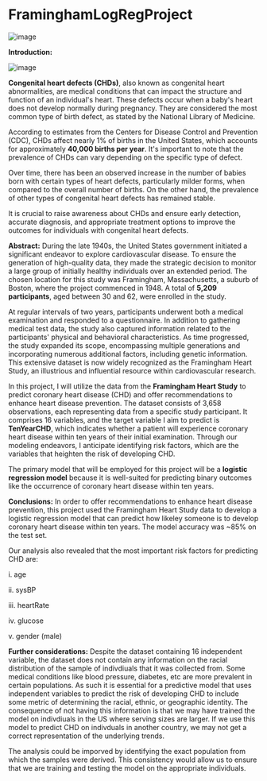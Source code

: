 # FraminghamLogRegProject

![image](https://github.com/haniya-ali/FraminghamLogRegProject/assets/79181650/d24dc89a-ea79-4890-bdd9-8a146a4bb43a)

**Introduction:**

![image](https://github.com/haniya-ali/FraminghamLogRegProject/assets/79181650/c0764c93-fab1-4103-9663-c567b4b19507)

**Congenital heart defects (CHDs)**, also known as congenital heart abnormalities, are medical conditions that can impact the structure and function of an individual's heart. These defects occur when a baby's heart does not develop normally during pregnancy. They are considered the most common type of birth defect, as stated by the National Library of Medicine.

According to estimates from the Centers for Disease Control and Prevention (CDC), CHDs affect nearly 1% of births in the United States, which accounts for approximately **40,000 births per year**. It's important to note that the prevalence of CHDs can vary depending on the specific type of defect.

Over time, there has been an observed increase in the number of babies born with certain types of heart defects, particularly milder forms, when compared to the overall number of births. On the other hand, the prevalence of other types of congenital heart defects has remained stable.

It is crucial to raise awareness about CHDs and ensure early detection, accurate diagnosis, and appropriate treatment options to improve the outcomes for individuals with congenital heart defects.

**Abstract:**
During the late 1940s, the United States government initiated a significant endeavor to explore cardiovascular disease. To ensure the generation of high-quality data, they made the strategic decision to monitor a large group of initially healthy individuals over an extended period. The chosen location for this study was Framingham, Massachusetts, a suburb of Boston, where the project commenced in 1948. A total of **5,209 participants**, aged between 30 and 62, were enrolled in the study.

At regular intervals of two years, participants underwent both a medical examination and responded to a questionnaire. In addition to gathering medical test data, the study also captured information related to the participants' physical and behavioral characteristics. As time progressed, the study expanded its scope, encompassing multiple generations and incorporating numerous additional factors, including genetic information. This extensive dataset is now widely recognized as the Framingham Heart Study, an illustrious and influential resource within cardiovascular research.

In this project, I will utilize the data from the **Framingham Heart Study** to predict coronary heart disease (CHD) and offer recommendations to enhance heart disease prevention. The dataset consists of 3,658 observations, each representing data from a specific study participant. It comprises 16 variables, and the target variable I aim to predict is **TenYearCHD**, which indicates whether a patient will experience coronary heart disease within ten years of their initial examination. Through our modeling endeavors, I anticipate identifying risk factors, which are the variables that heighten the risk of developing CHD.

The primary model that will be employed for this project will be a **logistic regression model** because it is well-suited for predicting binary outcomes like the occurrence of coronary heart disease within ten years.

**Conclusions:**
In order to offer recommendations to enhance heart disease prevention, this project used the Framingham Heart Study data to develop a logistic regression model that can predict how likeley someone is to develop coronary heart disease within ten years. The model accuracy was ~85% on the test set. 

Our analysis also revealed that the most important risk factors for predicting CHD are:

i. age

ii. sysBP

iii. heartRate

iv. glucose

v. gender (male)

**Further considerations:**
Despite the dataset containing 16 independent variable, the dataset does not contain any information on the racial distribution of the sample of indivdiuals that it was collected from. Some medical conditions like blood pressure, diabetes, etc are more prevalent in certain populations. As such it is essential for a predictive model that uses independent variables to predict the risk of developing CHD to include some metric of determining the racial, ethnic, or geographic identity. The consequence of not having this information is that we may have trained the model on indivdiuals in the US where serving sizes are larger. If we use this model to predict CHD on indivduals in another country, we may not get a correct representation of the underlying trends.

The analysis could be imporved by identifying the exact population from which the samples were derived. This consistency would allow us to ensure that we are training and testing the model on the appropriate individuals.

